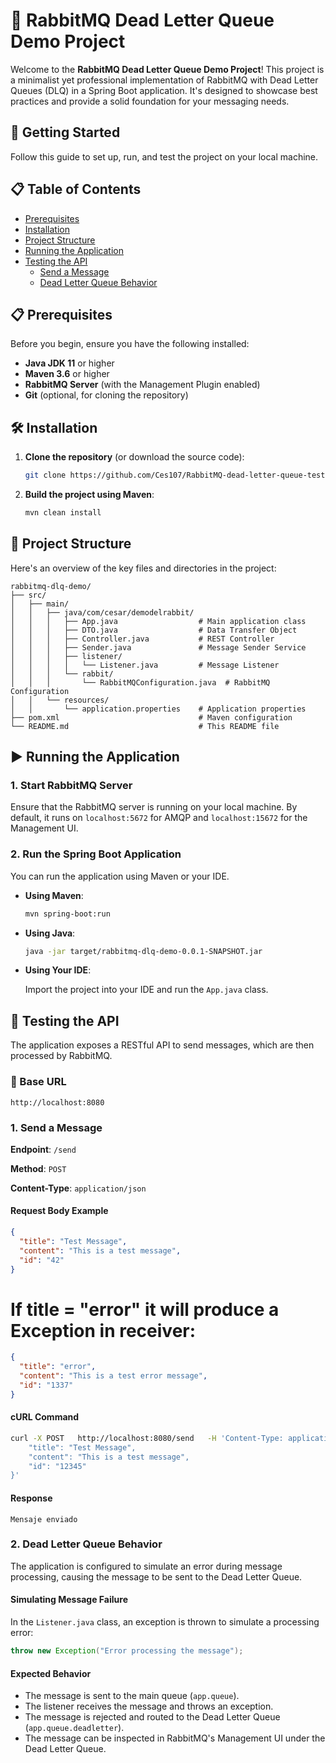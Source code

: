 
# 🐰 RabbitMQ Dead Letter Queue Demo Project

Welcome to the **RabbitMQ Dead Letter Queue Demo Project**! This project is a minimalist yet professional implementation of RabbitMQ with Dead Letter Queues (DLQ) in a Spring Boot application. It's designed to showcase best practices and provide a solid foundation for your messaging needs.

## 🚀 Getting Started

Follow this guide to set up, run, and test the project on your local machine.

## 📋 Table of Contents

- [Prerequisites](#-prerequisites)
- [Installation](#%EF%B8%8F-installation)
- [Project Structure](#-project-structure)
- [Running the Application](#%EF%B8%8F-running-the-application)
- [Testing the API](#-testing-the-api)
    - [Send a Message](#1-send-a-message)
    - [Dead Letter Queue Behavior](#2-dead-letter-queue-behavior)

## 📋 Prerequisites

Before you begin, ensure you have the following installed:

- **Java JDK 11** or higher
- **Maven 3.6** or higher
- **RabbitMQ Server** (with the Management Plugin enabled)
- **Git** (optional, for cloning the repository)

## 🛠️ Installation

1. **Clone the repository** (or download the source code):

   ```bash
   git clone https://github.com/Ces107/RabbitMQ-dead-letter-queue-test-/
   ```

2. **Build the project using Maven**:

   ```bash
   mvn clean install
   ```

## 📂 Project Structure

Here's an overview of the key files and directories in the project:

```plaintext
rabbitmq-dlq-demo/
├── src/
│   ├── main/
│   │   ├── java/com/cesar/demodelrabbit/
│   │   │   ├── App.java                  # Main application class
│   │   │   ├── DTO.java                  # Data Transfer Object
│   │   │   ├── Controller.java           # REST Controller
│   │   │   ├── Sender.java               # Message Sender Service
│   │   │   ├── listener/
│   │   │   │   └── Listener.java         # Message Listener
│   │   │   └── rabbit/
│   │   │       └── RabbitMQConfiguration.java  # RabbitMQ Configuration
│   │   └── resources/
│   │       └── application.properties    # Application properties
├── pom.xml                               # Maven configuration
└── README.md                             # This README file
```

## ▶️ Running the Application

### 1. Start RabbitMQ Server

Ensure that the RabbitMQ server is running on your local machine. By default, it runs on `localhost:5672` for AMQP and `localhost:15672` for the Management UI.

### 2. Run the Spring Boot Application

You can run the application using Maven or your IDE.

- **Using Maven**:

  ```bash
  mvn spring-boot:run
  ```

- **Using Java**:

  ```bash
  java -jar target/rabbitmq-dlq-demo-0.0.1-SNAPSHOT.jar
  ```

- **Using Your IDE**:

  Import the project into your IDE and run the `App.java` class.

## 🧪 Testing the API

The application exposes a RESTful API to send messages, which are then processed by RabbitMQ.

### 📍 Base URL

```
http://localhost:8080
```

### 1. Send a Message

**Endpoint**: `/send`

**Method**: `POST`

**Content-Type**: `application/json`

#### **Request Body Example**

```json
{
  "title": "Test Message",  
  "content": "This is a test message",
  "id": "42"
}
```

# If title = "error" it will produce a Exception in receiver:
```json
{
  "title": "error",  
  "content": "This is a test error message",
  "id": "1337"
}
```



#### **cURL Command**

```bash
curl -X POST   http://localhost:8080/send   -H 'Content-Type: application/json'   -d '{
    "title": "Test Message",
    "content": "This is a test message",
    "id": "12345"
}'
```

#### **Response**

```
Mensaje enviado
```

### 2. Dead Letter Queue Behavior

The application is configured to simulate an error during message processing, causing the message to be sent to the Dead Letter Queue.

#### **Simulating Message Failure**

In the `Listener.java` class, an exception is thrown to simulate a processing error:

```java
throw new Exception("Error processing the message");
```

#### **Expected Behavior**

- The message is sent to the main queue (`app.queue`).
- The listener receives the message and throws an exception.
- The message is rejected and routed to the Dead Letter Queue (`app.queue.deadletter`).
- The message can be inspected in RabbitMQ's Management UI under the Dead Letter Queue.
